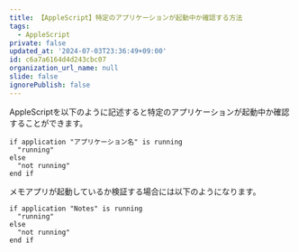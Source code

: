 ```yaml
---
title: 【AppleScript】特定のアプリケーションが起動中か確認する方法
tags:
  - AppleScript
private: false
updated_at: '2024-07-03T23:36:49+09:00'
id: c6a7a6164d4d243cbc07
organization_url_name: null
slide: false
ignorePublish: false
---
```

AppleScriptを以下のように記述すると特定のアプリケーションが起動中か確認することができます。

```applescript
if application "アプリケーション名" is running
  "running"
else
  "not running"
end if
```

メモアプリが起動しているか検証する場合には以下のようになります。

```
if application "Notes" is running
  "running"
else
  "not running"
end if
```
